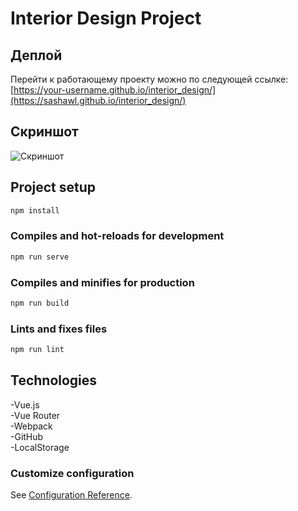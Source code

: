 # Interior Design Project

## Деплой

Перейти к работающему проекту можно по следующей ссылке:
[https://your-username.github.io/interior_design/](https://sashawl.github.io/interior_design/)

## Скриншот
![Скриншот](https://github.com/user-attachments/assets/9aee4baf-32fd-4a2b-b166-5ab01ee9545a)

## Project setup
   ```bash
npm install
```

### Compiles and hot-reloads for development
   ```bash
npm run serve
```

### Compiles and minifies for production
   ```bash
   npm run build
```

###  Lints and fixes files
   ```bash
   npm run lint
```

## Technologies
  -Vue.js  
  -Vue Router  
  -Webpack  
  -GitHub  
  -LocalStorage  

### Customize configuration
See [Configuration Reference](https://cli.vuejs.org/config/).
